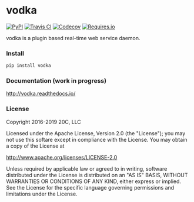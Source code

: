 # vodka

[![PyPI](https://img.shields.io/pypi/v/vodka.svg?maxAge=600)](https://pypi.python.org/pypi/vodka)
[![Travis CI](https://img.shields.io/travis/20c/vodka.svg?maxAge=600)](https://travis-ci.org/20c/vodka)
[![Codecov](https://img.shields.io/codecov/c/github/20c/vodka/master.svg?maxAge=600)](https://codecov.io/github/20c/vodka)
[![Requires.io](https://img.shields.io/requires/github/20c/vodka.svg?maxAge=600)](https://requires.io/github/20c/vodka/requirements)

vodka is a plugin based real-time web service daemon.

### Install

```sh
pip install vodka 
```

### Documentation (work in progress)

http://vodka.readthedocs.io/

### License

Copyright 2016-2019 20C, LLC

Licensed under the Apache License, Version 2.0 (the "License");
you may not use this softare except in compliance with the License.
You may obtain a copy of the License at

   http://www.apache.org/licenses/LICENSE-2.0

Unless required by applicable law or agreed to in writing, software
distributed under the License is distributed on an "AS IS" BASIS,
WITHOUT WARRANTIES OR CONDITIONS OF ANY KIND, either express or implied.
See the License for the specific language governing permissions and
limitations under the License.
